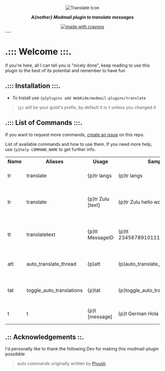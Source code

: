 <div align="center">
<img src="https://i.imgur.com/yeHFKgl.png" alt="Translate Icon" align="center"></img>
<p><b><i>A{nother} Modmail plugin to translate messages</i></b></p>

<a href="#">
<img src="http://forthebadge.com/images/badges/made-with-crayons.svg?style=for-the-badge" alt="made with crayons" />
</a>
</div>
---

# .::: Welcome :::.

if you're here, all I can tell you is "nicely done", keep reading to use this plugin to the best of its potential and remember to have fun

## .::: Installation :::.

* To Install use `{p}plugins add WebKide/modmail-plugins/translate`

> `{p}` will be your guild's prefix, by default it is **`?`** unless you changed it

## .::: List of Commands :::.

If you want to request more commands, [create an issue](https://github.com/WebKide/modmail-plugins/issues) on this repo.

List of available commands and how to use them. If you need more help, use `{p}help COMMAND_NAME` to get further info.

<table style="width:100%">
  <tr>
    <th>Name</th>
    <th>Aliases</th>
    <th>Usage</th>
    <th>Sample</th>
    <th>Definition</th>
  </tr>
  <tr>
    <td>tr</td>
    <td>translate</td>
    <td>{p}tr langs</td>
    <td>{p}tr langs</td>
    <td><em>Get list of supported languages.</em></td>
  </tr>
  <tr>
    <td>tr</td>
    <td>translate</td>
    <td>{p}tr Zulu [text]</td>
    <td>{p}tr Zulu hello world</td>
    <td><em>It translates "hello world" into Zulu.</em></td>
  </tr>
  <tr>
    <td>tt</td>
    <td>translatetext</td>
    <td>{p}tt MessageID</td>
    <td>{p}tt 234567891011121314151617</td>
    <td><em>Translates given messageID into English.</em></td>
  </tr>
  <tr>
    <td>att</td>
    <td>auto_translate_thread</td>
    <td>{p}att</td>
    <td>{p}auto_translate_thread</td>
    <td><em>To be used inside ticket threads.</em></td>
  </tr>
  <tr>
    <td>tat</td>
    <td>toggle_auto_translations</td>
    <td>{p}tat</td>
    <td>{p}toggle_auto_translations</td>
    <td><em>To be used inside ticket threads.</em></td>
  </tr>
  <tr>
    <td>t</td>
    <td>t</td>
    <td>{p}t <Language> [message]</td>
    <td>{p}t German Hola Mundo</td>
    <td><em>Quick translation command.</em></td>
  </tr>
</table>

## .:: Acknowledgements ::.

I'd personally like to thank the following Dev for making this modmail-plugin possibble

> auto commands originally written by [Piyush](https://github.com/officialpiyush)

